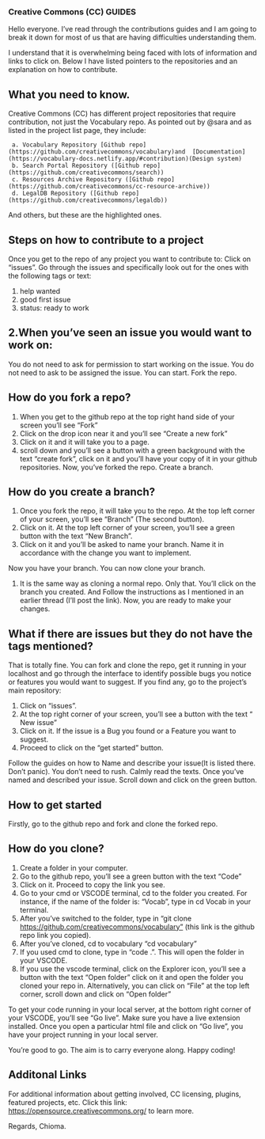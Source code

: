 ### Creative Commons (CC) GUIDES

Hello everyone. I’ve read through the contributions guides and I am going to break it down for most of us that are having difficulties understanding them.

I understand that it is overwhelming being faced with lots of information and links to click on.
Below I have listed pointers to the repositories and an explanation on how to contribute.

## What you need to know.

Creative Commons (CC) has different project repositories that require contribution, not just the Vocabulary repo.
As pointed out by @sara and as listed in the project list page, they include:

     a. Vocabulary Repository [Github repo](https://github.com/creativecommons/vocabulary)and  [Documentation](https://vocabulary-docs.netlify.app/#contribution)(Design system)
     b. Search Portal Repository ([Github repo](https://github.com/creativecommons/search))
     c. Resources Archive Repository ([Github repo](https://github.com/creativecommons/cc-resource-archive))
     d. LegalDB Repository ([Github repo](https://github.com/creativecommons/legaldb))

And others, but these are the highlighted ones.

## Steps on how to contribute to a project

Once you get to the repo of any project you want to contribute to:
Click on “issues”. Go through the issues and specifically look out for the ones with the following tags or text:
1. help wanted
2. good first issue  
3. status: ready to work

## 2.When you’ve seen an issue you would want to work on:

You do not need to ask for permission to start working on the issue.
You do not need to ask to be assigned the issue. You can start.
Fork the repo.

## How do you fork a repo?

1. When you get to the github repo at the top right hand side of your screen you’ll see “Fork”
2. Click on the drop icon near it and you’ll see “Create a new fork”
3. Click on it and it will take you to a page.
4. scroll down and you’ll see a button with a green background with the text “create fork”, click on it and you’ll have your copy of it in your github repositories.
Now, you’ve forked the repo. Create a branch.

## How do you create a branch?

1. Once you fork the repo, it will take you to the repo. At the top left corner of your screen, you’ll see “Branch” (The second button).
2. Click on it. At the top left corner of your screen, you’ll see a green button with the text “New Branch”.
3. Click on it and you’ll be asked to name your branch. Name it in accordance with the change you want to implement.

Now you have your branch. You can now clone your branch.
1. It is the same way as cloning a normal repo. Only that. You’ll click on the branch you created. And Follow the instructions as I mentioned in an earlier thread (I’ll post the link).
Now, you are ready to make your changes.

## What if there are issues but they do not have the tags mentioned?

That is totally fine. You can fork and clone the repo, get it running in your localhost and go through the interface to identify possible bugs you notice or features you would want to suggest.
If you find any, go to the project’s main repository:

1. Click on “issues”.
2. At the top right corner of your screen, you’ll see a button with the text “ New issue”
3. Click on it. If the issue is a Bug you found or a Feature you want to suggest.
4. Proceed to click on the “get started” button.

Follow the guides on how to Name and describe your issue(It is listed there. Don’t panic). You don’t need to rush. Calmly read the texts.
Once you’ve named and described your issue. Scroll down and click on the green button.

## How to get started

Firstly, go to the github repo and fork and clone the forked repo.

## How do you clone?

1. Create a folder in your computer.
2. Go to the github repo, you’ll see a green button with the text “Code”
3. Click on it. Proceed to copy the link you see.
4. Go to your cmd or VSCODE terminal, cd to the folder you created. For instance, if the name of the folder is: “Vocab”, type in cd Vocab in your terminal.
5. After you’ve switched to the folder, type in “git clone https://github.com/creativecommons/vocabulary” (this link is the github repo link you copied).
6. After you’ve cloned, cd to vocabulary “cd vocabulary”
7. If you used cmd to clone, type in “code .”. This will open the folder in your VSCODE.
8. If you use the vscode terminal, click on the Explorer icon, you’ll see a button with the text “Open folder” click on it and open the folder you cloned your repo in.
   Alternatively, you can click on “File” at the top left corner, scroll down and click on “Open folder”

To get your code running in your local server, at the bottom right corner of your VSCODE, you’ll see “Go live”. Make sure you have a live extension installed.
Once you open a particular html file and click on “Go live”, you have your project running in your local server.

You’re good to go.
The aim is to carry everyone along.
Happy coding!

## Additonal Links
For additional information about getting involved, CC licensing, plugins, featured projects, etc. 
Click this link: https://opensource.creativecommons.org/ to learn more. 

Regards,
Chioma.
